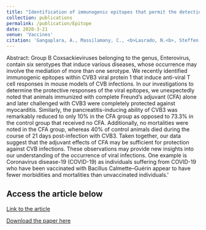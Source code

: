 ```yaml
---
title: "Identification of immunogenic epitopes that permit the detection of antigen-specific T cell responses in multiple serotypes of group B coxsackievirus infections"
collection: publications
permalink: /publication/Epitope
date: 2020-3-21
venue: 'Vaccines'
citation: 'Gangaplara, A., Massilamany, C., <b>Lasrado, N.<b>, Steffen, D., Reddy, J., 2020. Evidence for anti-viral effects of complete Freund’s adjuvant in the mouse model of enterovirus infection. bioRxiv, 2020.2005.2027.120121.'
---
```

Abstract:
Group B Coxsackieviruses belonging to the genus, Enterovirus, contain six serotypes that induce various diseases, whose occurrence may involve the mediation of more than one serotype. We recently identified immunogenic epitopes within CVB3 viral protein 1 that induce anti-viral T cell responses in mouse models of CVB infections. In our investigations to determine the protective responses of the viral epitopes, we unexpectedly noted that animals immunized with complete Freund’s adjuvant (CFA) alone and later challenged with CVB3 were completely protected against myocarditis. Similarly, the pancreatitis-inducing ability of CVB3 was remarkably reduced to only 10% in the CFA group as opposed to 73.3% in the control group that received no CFA. Additionally, no mortalities were noted in the CFA group, whereas 40% of control animals died during the course of 21 days post-infection with CVB3. Taken together, our data suggest that the adjuvant effects of CFA may be sufficient for protection against CVB infections. These observations may provide new insights into our understanding of the occurrence of viral infections. One example is Coronavirus disease-19 (COVID-19) as individuals suffering from COVID-19 who have been vaccinated with Bacillus Calmette–Guérin appear to have fewer morbidities and mortalities than unvaccinated individuals.'

Access the article below
----
[Link to the article](https://www.biorxiv.org/content/10.1101/2020.05.27.120121v1)

[Download the paper here](http://ninaadlasrado.github.io/files/CFA.pdf)


